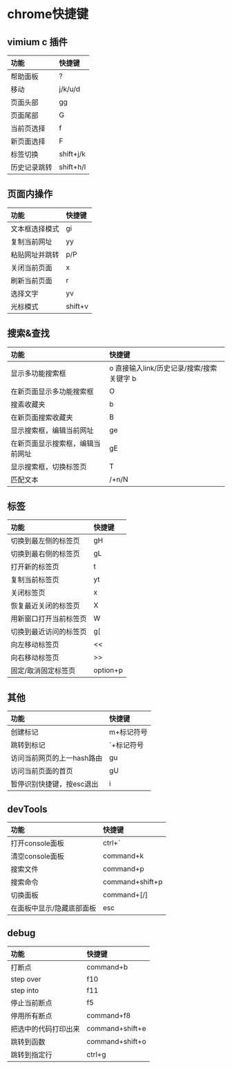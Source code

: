 # chrome快捷键

## vimium c 插件

|功能|快捷键|
|:--|:--|
|帮助面板|?|
|移动|j/k/u/d|
|页面头部|gg|
|页面尾部|G|
|当前页选择|f|
|新页面选择|F|
|标签切换|shift+j/k|
|历史记录跳转|shift+h/l|

## 页面内操作

|功能|快捷键|
|:--|:--|
|文本框选择模式|gi|
|复制当前网址|yy|
|粘贴网址并跳转|p/P|
|关闭当前页面|x|
|刷新当前页面|r|
|选择文字|yv|
|光标模式|shift+v|

## 搜索&查找

|功能|快捷键|
|:--|:--|
|显示多功能搜索框|o 直接输入link/历史记录/搜索/搜索关键字 b|g|gh(百度｜谷歌｜github)|
|在新页面显示多功能搜索框|O|
|搜素收藏夹|b|
|在新页面搜索收藏夹|B|
|显示搜索框，编辑当前网址|ge|
|在新页面显示搜索框，编辑当前网址|gE|
|显示搜索框，切换标签页|T|
|匹配文本|/+n/N|

## 标签

|功能|快捷键|
|:--|:--|
|切换到最左侧的标签页|gH|
|切换到最右侧的标签页|gL|
|打开新的标签页|t|
|复制当前标签页|yt|
|关闭标签页|x|
|恢复最近关闭的标签页|X|
|用新窗口打开当前标签页|W|
|切换到最近访问的标签页|g[|
|向左移动标签页|<<|
|向右移动标签页|>>|
|固定/取消固定标签页|option+p|

## 其他

|功能|快捷键|
|:--|:--|
|创建标记|m+标记符号|
|跳转到标记|`+标记符号|
|访问当前网页的上一hash路由|gu|
|访问当前页面的首页|gU|
|暂停识别快捷键，按esc退出|i|

## devTools

|功能|快捷键|
|:--|:--|
|打开console面板|ctrl+`|
|清空console面板|command+k|
|搜索文件|command+p|
|搜索命令|command+shift+p|
|切换面板|command+[/]|
|在面板中显示/隐藏底部面板|esc|

## debug

|功能|快捷键|
|:--|:--|
|打断点|command+b|
|step over|f10|
|step into|f11|
|停止当前断点|f5|
|停用所有断点|command+f8|
|把选中的代码打印出来|command+shift+e|
|跳转到函数|command+shift+o|
|跳转到指定行|ctrl+g|
